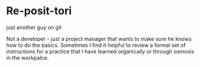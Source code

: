 # Re-posit-tori
just another guy on git

Not a developer - just a project manager that wants to make sure he knows how to do the basics. Sometimes I find it helpful to review a formal set of instructions for a practice that I have learned organically or through osmosis in the workpalce. 
